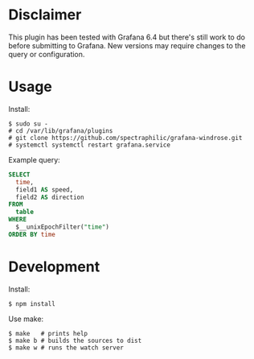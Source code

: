 # Disclaimer

This plugin has been tested with Grafana 6.4 but there's still work to do
before submitting to Grafana. New versions may require changes to the query or
configuration.

# Usage

Install:

    $ sudo su -
    # cd /var/lib/grafana/plugins
    # git clone https://github.com/spectraphilic/grafana-windrose.git
    # systemctl systemctl restart grafana.service

Example query:

```sql
SELECT
  time,
  field1 AS speed,
  field2 AS direction
FROM
  table
WHERE
  $__unixEpochFilter("time")
ORDER BY time
```

# Development

Install:

    $ npm install

Use make:

    $ make   # prints help
    $ make b # builds the sources to dist
    $ make w # runs the watch server
